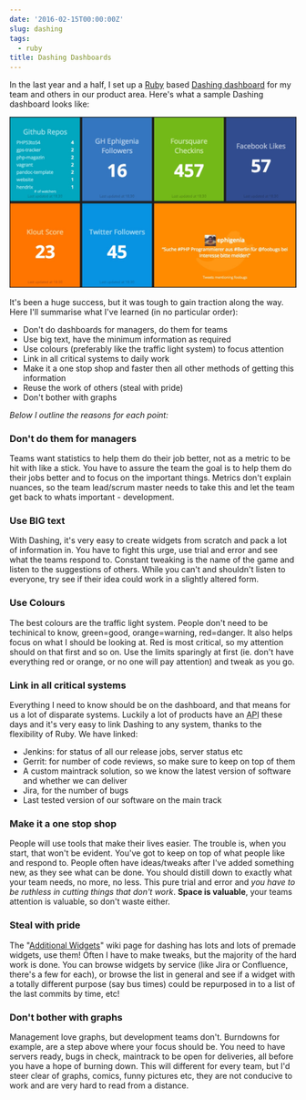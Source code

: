 ```yaml
---
date: '2016-02-15T00:00:00Z'
slug: dashing
tags:
  - ruby
title: Dashing Dashboards
---
```


In the last year and a half, I set up a [Ruby](http://ruby.org) based
[Dashing dashboard](http://dashing.io) for my team and others in our product
area. Here's what a sample Dashing dashboard looks like:

![Dashing Sample Dashboard](/img/16/dashing.jpg)

It's been a huge success, but it was tough to gain traction along the way. Here
I'll summarise what I've learned (in no particular order):

- Don't do dashboards for managers, do them for teams
- Use big text, have the minimum information as required
- Use colours (preferably like the traffic light system) to focus attention
- Link in all critical systems to daily work
- Make it a one stop shop and faster then all other methods of getting this
  information
- Reuse the work of others (steal with pride)
- Don't bother with graphs

_Below I outline the reasons for each point:_

### Don't do them for managers

Teams want statistics to help them do their job better, not as a metric to be
hit with like a stick. You have to assure the team the goal is to help them do
their jobs better and to focus on the important things. Metrics don't explain
nuances, so the team lead/scrum master needs to take this and let the team get
back to whats important - development.

### Use BIG text

With Dashing, it's very easy to create widgets from scratch and pack a lot of
information in. You have to fight this urge, use trial and error and see what
the teams respond to. Constant tweaking is the name of the game and listen to
the suggestions of others. While you can't and shouldn't listen to everyone, try
see if their idea could work in a slightly altered form.

### Use Colours

The best colours are the traffic light system. People don't need to be
techinical to know, green=good, orange=warning, red=danger. It also helps focus
on what I should be looking at. Red is most critical, so my attention should on
that first and so on. Use the limits sparingly at first (ie. don't have
everything red or orange, or no one will pay attention) and tweak as you go.

### Link in all critical systems

Everything I need to know should be on the dashboard, and that means for us a
lot of disparate systems. Luckily a lot of products have an
<abbr title="Application Programming Interface">API</abbr> these days and it's
very easy to link Dashing to any system, thanks to the flexibility of Ruby. We
have linked:

- Jenkins: for status of all our release jobs, server status etc
- Gerrit: for number of code reviews, so make sure to keep on top of them
- A custom maintrack solution, so we know the latest version of software and
  whether we can deliver
- Jira, for the number of bugs
- Last tested version of our software on the main track

### Make it a one stop shop

People will use tools that make their lives easier. The trouble is, when you
start, that won't be evident. You've got to keep on top of what people like and
respond to. People often have ideas/tweaks after I've added something new, as
they see what can be done. You should distill down to exactly what your team
needs, no more, no less. This pure trial and error and _you have to be ruthless
in cutting things that don't work_. **Space is valuable**, your teams attention
is valuable, so don't waste either.

### Steal with pride

The
"[Additional Widgets](https://github.com/Shopify/dashing/wiki/Additional-Widgets)"
wiki page for dashing has lots and lots of premade widgets, use them! Often I
have to make tweaks, but the majority of the hard work is done. You can browse
widgets by service (like Jira or Confluence, there's a few for each), or browse
the list in general and see if a widget with a totally different purpose (say
bus times) could be repurposed in to a list of the last commits by time, etc!

### Don't bother with graphs

Management love graphs, but development teams don't. Burndowns for example, are
a step above where your focus should be. You need to have servers ready, bugs in
check, maintrack to be open for deliveries, all before you have a hope of
burning down. This will different for every team, but I'd steer clear of graphs,
comics, funny pictures etc, they are not conducive to work and are very hard to
read from a distance.
